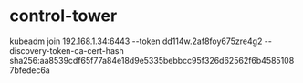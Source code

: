 # control-tower


kubeadm join 192.168.1.34:6443 --token dd114w.2af8foy675zre4g2 --discovery-token-ca-cert-hash sha256:aa8539cdf65f77a84e18d9e5335bebbcc95f326d62562f6b45851087bfedec6a
